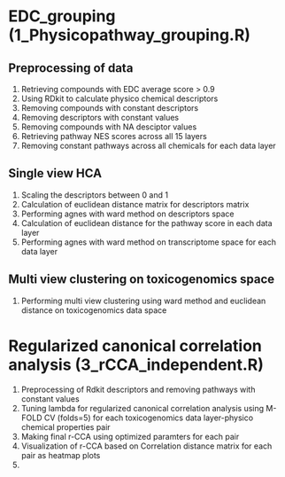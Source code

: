 # EDC_grouping (1_Physicopathway_grouping.R)
## Preprocessing of data
1. Retrieving compounds with EDC average score > 0.9
2. Using RDkit to calculate physico chemical descriptors
3. Removing compounds with constant descriptors
4. Removing descriptors with constant values
5. Removing compounds with NA desciptor values
6. Retrieving pathway NES scores across all 15 layers 
7. Removing constant pathways across all chemicals for each data layer
## Single view HCA 
1. Scaling the descriptors between 0 and 1
2. Calculation of euclidean distance matrix for descriptors matrix
3. Performing agnes with ward method on descriptors space
4. Calculation of euclidean distance for the pathway score in each data layer
5. Performing agnes with ward method on transcriptome space for each data layer
## Multi view clustering on toxicogenomics space
1. Performing multi view clustering using ward method and euclidean distance on toxicogenomics  data space
# Regularized canonical correlation analysis (3_rCCA_independent.R)
1. Preprocessing of Rdkit descriptors and removing pathways with constant values
2. Tuning lambda for regularized canonical correlation analysis using M-FOLD CV (folds=5) for each toxicogenomics data layer-physico chemical properties pair
3. Making final r-CCA using optimized paramters for each pair
4. Visualization of r-CCA based on Correlation distance matrix for each pair as heatmap plots
5. 

